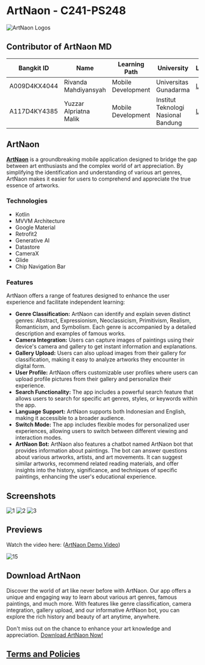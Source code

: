 # ArtNaon - C241-PS248
![ArtNaon Logos](https://github.com/ArtNaon/ArtNaon-MD/assets/45267982/cdb9ceaf-8c86-49d3-96c8-ad1c33b09467)

## Contributor of ArtNaon MD
| Bangkit ID  | Name                | Learning Path      | University                          | LinkedIn                                     |
|-------------|---------------------|--------------------|-------------------------------------|----------------------------------------------|
| A009D4KX4044 | Rivanda Mahdiyansyah| Mobile Development | Universitas Gunadarma | [LinkedIn](https://www.linkedin.com/in/rivandasyah/) |
| A117D4KY4385 | Yuzzar Alpriatna Malik| Mobile Development | Institut Teknologi Nasional Bandung | [LinkedIn](https://www.linkedin.com/in/yuzzar-malik/) |

## ArtNaon
[**ArtNaon**](https://github.com/ArtNaon/ArtNaon-MD/blob/main/About.md#about-artnaon) is a groundbreaking mobile application designed to bridge the gap between art enthusiasts and the complex world of art appreciation. By simplifying the identification and understanding of various art genres, ArtNaon makes it easier for users to comprehend and appreciate the true essence of artworks.

### Technologies
- Kotlin
- MVVM Architecture
- Google Material
- Retrofit2
- Generative AI
- Datastore
- CameraX
- Glide
- Chip Navigation Bar

### Features
ArtNaon offers a range of features designed to enhance the user experience and facilitate independent learning:

- **Genre Classification:** ArtNaon can identify and explain seven distinct genres: Abstract, Expressionism, Neoclassicism, Primitivism, Realism, Romanticism, and Symbolism. Each genre is accompanied by a detailed description and examples of famous works.
- **Camera Integration:** Users can capture images of paintings using their device's camera and gallery to get instant information and explanations.
- **Gallery Upload:** Users can also upload images from their gallery for classification, making it easy to analyze artworks they encounter in digital form.
- **User Profile:** ArtNaon offers customizable user profiles where users can upload profile pictures from their gallery and personalize their experience.
- **Search Functionality:** The app includes a powerful search feature that allows users to search for specific art genres, styles, or keywords within the app.
- **Language Support:** ArtNaon supports both Indonesian and English, making it accessible to a broader audience.
- **Switch Mode:** The app includes flexible modes for personalized user experiences, allowing users to switch between different viewing and interaction modes.
- **ArtNaon Bot:** ArtNaon also features a chatbot named ArtNaon bot that provides information about paintings. The bot can answer questions about various artworks, artists, and art movements. It can suggest similar artworks, recommend related reading materials, and offer insights into the history, significance, and techniques of specific paintings, enhancing the user's educational experience.

## Screenshots
![1](https://github.com/ArtNaon/ArtNaon-MD/assets/45267982/101628b7-9269-4bfe-9cee-f73ebfef861e)
![2](https://github.com/ArtNaon/ArtNaon-MD/assets/45267982/0ef9a3db-4c7e-4895-b6de-aad05582573c)
![3](https://github.com/ArtNaon/ArtNaon-MD/assets/45267982/d9b981aa-b798-4c8a-ab28-1e6db3eb99d1)

## Previews
Watch the video here: ([ArtNaon Demo Video](https://youtu.be/Ok-KT-8Rl9Q))


![15](https://github.com/ArtNaon/ArtNaon-MD/assets/45267982/e64c6763-82b8-4ba2-9ab6-bf778ab8dbb6)

## Download ArtNaon
Discover the world of art like never before with ArtNaon. Our app offers a unique and engaging way to learn about various art genres, famous paintings, and much more. With features like genre classification, camera integration, gallery upload, and our informative ArtNaon bot, you can explore the rich history and beauty of art anytime, anywhere.

Don't miss out on the chance to enhance your art knowledge and appreciation. [Download ArtNaon Now!](https://drive.google.com/file/d/1mTyorDub6ogjtYLFgiq8QBOHizu8a5FF/view?usp=sharing)

## [Terms and Policies](https://github.com/ArtNaon/ArtNaon-MD/blob/main/Terms%20of%20Service%20(ToS).md#terms-and-policies-for-artnaon)
